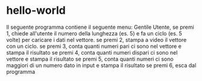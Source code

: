 # hello-world
Il seguente programma contiene il seguente menu:
Gentile Utente,
se premi 1, chiede all'utente il numero della lunghezza (es. 5) e fa un ciclo (es. 5 volte) per caricare i dati nel vettore.
se premi 2, stampa a video il vettore con un ciclo.
se premi 3, conta quanti numeri pari ci sono nel vettore e stampa il risultato
se premi 4, conta quanti numeri dispari ci sono nel vettore e stampa il risultato
se premi 5, conta quanti numeri ci sono maggiori di un numero dato in input e stampa il risultato
se premi 6, esca dal programma

